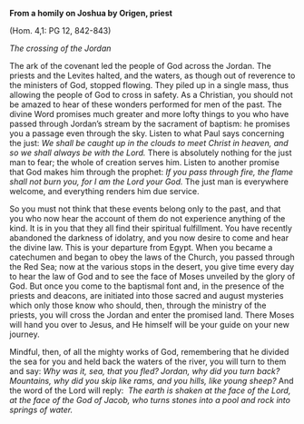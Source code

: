 

**From a homily on Joshua by Origen, priest**

(Hom. 4,1: PG 12, 842-843)

_The crossing of the Jordan_

The ark of the covenant led the people of God across the Jordan. The priests and the Levites halted, and the waters, as though out of reverence to the ministers of God, stopped flowing. They piled up in a single mass, thus allowing the people of God to cross in safety. As a Christian, you should not be amazed to hear of these wonders performed for men of the past. The divine Word promises much greater and more lofty things to you who have passed through Jordan’s stream by the sacrament of baptism: he promises you a passage even through the sky. Listen to what Paul says concerning the just: _We shall be caught up in the clouds to meet Christ in heaven, and so we shall always be with the Lord._ There is absolutely nothing for the just man to fear; the whole of creation serves him. Listen to another promise that God makes him through the prophet: _If you pass through fire, the flame shall not burn you, for I am the Lord your God._ The just man is everywhere welcome, and everything renders him due service.

So you must not think that these events belong only to the past, and that you who now hear the account of them do not experience anything of the kind. It is in you that they all find their spiritual fulfillment. You have recently abandoned the darkness of idolatry, and you now desire to come and hear the divine law. This is your departure from Egypt. When you became a catechumen and began to obey the laws of the Church, you passed through the Red Sea; now at the various stops in the desert, you give time every day to hear the law of God and to see the face of Moses unveiled by the glory of God. But once you come to the baptismal font and, in the presence of the priests and deacons, are initiated into those sacred and august mysteries which only those know who should, then, through the ministry of the priests, you will cross the Jordan and enter the promised land. There Moses will hand you over to Jesus, and He himself will be your guide on your new journey.

Mindful, then, of all the mighty works of God, remembering that he divided the sea for you and held back the waters of the river, you will turn to them and say: _Why was it, sea, that you fled? Jordan, why did you turn back? Mountains, why did you skip like rams, and you hills, like young sheep?_ And the word of the Lord will reply:  _The earth is shaken at the face of the Lord, at the face of the God of Jacob, who turns stones into a pool and rock into springs of water._

